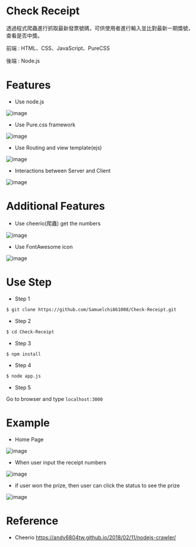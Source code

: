 # Check Receipt 

透過程式爬蟲進行抓取最新發票號碼，可供使用者進行輸入並比對最新一期獎號，查看是否中獎。 

前端 : HTML、CSS、JavaScript、PureCSS 

後端 : Node.js

# Features 

* Use node.js 

![image](https://github.com/Samuelchi861008/Check-Receipt/blob/master/UseNodeJS.JPG) 

* Use Pure.css framework 

![image](https://github.com/Samuelchi861008/Check-Receipt/blob/master/UsePureCSS.JPG) 

* Use Routing and view template(ejs) 

![image](https://github.com/Samuelchi861008/Check-Receipt/blob/master/UseEJS.JPG) 

* Interactions between Server and Client 

![image](https://github.com/Samuelchi861008/Check-Receipt/blob/master/Interactions.JPG) 

# Additional Features 

* Use cheerio(爬蟲) get the numbers 

![image](https://github.com/Samuelchi861008/Check-Receipt/blob/master/cheerio.JPG) 

* Use FontAwesome icon 

![image](https://github.com/Samuelchi861008/Check-Receipt/blob/master/FontAwesome.JPG) 

# Use Step 

* Step 1 
```bash
$ git clone https://github.com/Samuelchi861008/Check-Receipt.git
``` 

* Step 2 
```bash
$ cd Check-Receipt
``` 

* Step 3 
```bash
$ npm install
``` 

* Step 4 
```bash
$ node app.js
``` 

* Step 5

Go to browser and type `localhost:3000`

# Example 

* Home Page 

![image](https://github.com/Samuelchi861008/Check-Receipt/blob/master/homePage.JPG) 

* When user input the receipt numbers 

![image](https://github.com/Samuelchi861008/Check-Receipt/blob/master/afterInput.JPG) 

* if user won the prize, then user can click the status to see the prize 

![image](https://github.com/Samuelchi861008/Check-Receipt/blob/master/clickPrize.JPG) 

# Reference 

* Cheerio 
https://andy6804tw.github.io/2018/02/11/nodejs-crawler/
